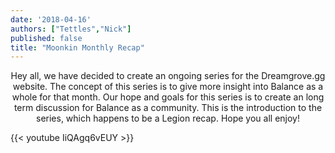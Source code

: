 ```yaml
---
date: '2018-04-16'
authors: ["Tettles","Nick"]
published: false
title: "Moonkin Monthly Recap"
---
```


<center>
Hey all, we have decided to create an ongoing series for the Dreamgrove.gg website. 
The concept of this series is to give more insight into Balance as a whole for that month. 
Our hope and goals for this series is to create an long term discussion for Balance as a community. 
This is the introduction to the series, which happens to be a Legion recap. Hope you all enjoy! 
</center>

{{< youtube IiQAgq6vEUY >}}

